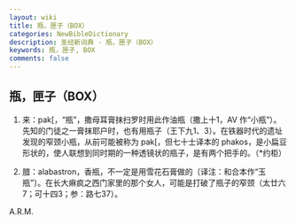 ```yaml
---
layout: wiki
title: 瓶，匣子（BOX）
categories: NewBibleDictionary
description: 圣经新词典 - 瓶，匣子（BOX）
keywords: 瓶，匣子, BOX
comments: false
---
```


## 瓶，匣子（BOX）

1. 来：pak[，“瓶”，撒母耳膏抹扫罗时用此作油瓶（撒上十1，AV 作“小瓶”）。先知的门徒之一膏抹耶户时，也有用瓶子（王下九1、3）。在铁器时代的遗址发现的窄颈小瓶，从前可能被称为 pak[，但七十士译本的 phakos，是小扁豆形状的，使人联想到同时期的一种透镜状的瓶子，是有两个把手的。（*约柜）

2. 腊：alabastron，香瓶，不一定是用雪花石膏做的〔译注：和合本作“玉瓶”〕。在长大痳疯之西门家里的那个女人，可能是打破了瓶子的窄颈（太廿六7；可十四3；参：路七37）。

A.R.M.







